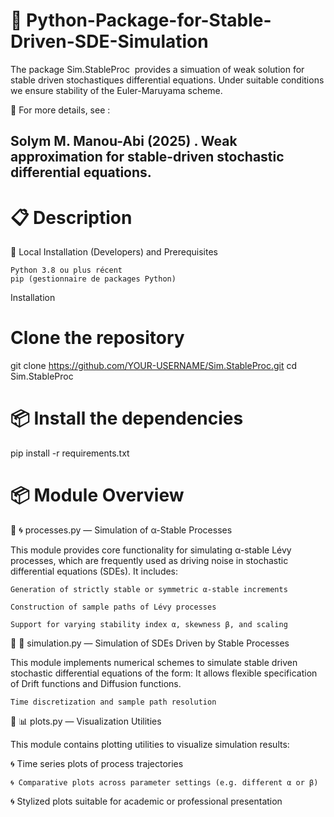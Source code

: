 # 🌋 Python-Package-for-Stable-Driven-SDE-Simulation
 
The package Sim.StableProc  provides a simuation of weak solution for stable driven stochastiques differential equations. Under suitable conditions we ensure stability of the Euler-Maruyama scheme.

 🌋 For more details, see :
 
 ## Solym M. Manou-Abi (2025) . Weak approximation for stable-driven stochastic differential equations.

# 📋 Description


🚀 Local Installation (Developers) and Prerequisites

    Python 3.8 ou plus récent
    pip (gestionnaire de packages Python)

Installation

# Clone the repository
git clone https://github.com/YOUR-USERNAME/Sim.StableProc.git
cd Sim.StableProc
# 📦 Install the dependencies
pip install -r requirements.txt

# 📦 Module Overview

🚀 🌀 processes.py — Simulation of α-Stable Processes

This module provides core functionality for simulating α-stable Lévy processes, which are frequently used as driving noise in stochastic differential equations (SDEs).
It includes:

    Generation of strictly stable or symmetric α-stable increments

    Construction of sample paths of Lévy processes

    Support for varying stability index α, skewness β, and scaling

🚀 🔁 simulation.py — Simulation of SDEs Driven by Stable Processes

This module implements numerical schemes to simulate stable driven stochastic differential equations of the form:
It allows flexible specification of Drift functions and  Diffusion functions.

    Time discretization and sample path resolution

🚀 📊 plots.py — Visualization Utilities

This module contains plotting utilities to visualize simulation results:

   🌀 Time series plots of process trajectories

    🌀 Comparative plots across parameter settings (e.g. different α or β)

   🌀  Stylized plots suitable for academic or professional presentation

